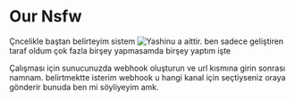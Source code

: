 # Our Nsfw

Çncelikle baştan belirteyim sistem ![Yashinu](https://github.com/yashinu) a aittir. ben sadece geliştiren taraf oldum çok fazla birşey yapmasamda birşey yaptım işte

Çalışması için sunucunuzda webhook oluşturun ve url kısmına girin sonrası namnam. belirtmektte isterim webhook u hangi kanal için seçtiyseniz oraya gönderir bunuda ben mi söyliyeyim amk.
